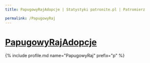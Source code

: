 ```yaml
---
title: PapugowyRajAdopcje | Statystyki patronite.pl | Patromierz

permalink: /PapugowyRaj
---
```


# [PapugowyRajAdopcje](https://patronite.pl/PapugowyRaj)

{% include profile.md name="PapugowyRaj" prefix="p" %}

